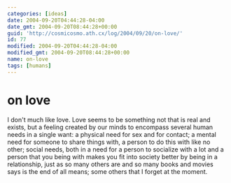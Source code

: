 ```yaml
---
categories: [ideas]
date: 2004-09-20T04:44:28-04:00
date_gmt: 2004-09-20T08:44:28+00:00
guid: 'http://cosmicosmo.ath.cx/log/2004/09/20/on-love/'
id: 77
modified: 2004-09-20T04:44:28-04:00
modified_gmt: 2004-09-20T08:44:28+00:00
name: on-love
tags: [humans]
---
```


on love
=======

I don't much like love. Love seems to be something not that is real and exists, but a feeling created by our minds to encompass several human needs in a single want: a physical need for sex and for contact; a mental need for someone to share things with, a person to do this with like no other; social needs, both in a need for a person to socialize with a lot and a person that you being with makes you fit into society better by being in a relationship, just as so many others are and so many books and movies says is the end of all means; some others that I forget at the moment.
